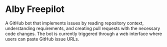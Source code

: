 # Alby Freepilot

A GitHub bot that implements issues by reading repository context, understanding requirements, and creating pull requests with the necessary code changes. The bot is currently triggered through a web interface where users can paste GitHub issue URLs.
